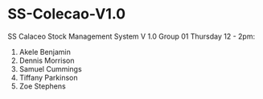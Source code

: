 # SS-Colecao-V1.0

SS Calaceo Stock Management System V 1.0
Group 01 Thursday 12 - 2pm:

1) Akele Benjamin
2) Dennis Morrison
3) Samuel Cummings
4) Tiffany Parkinson
5) Zoe Stephens